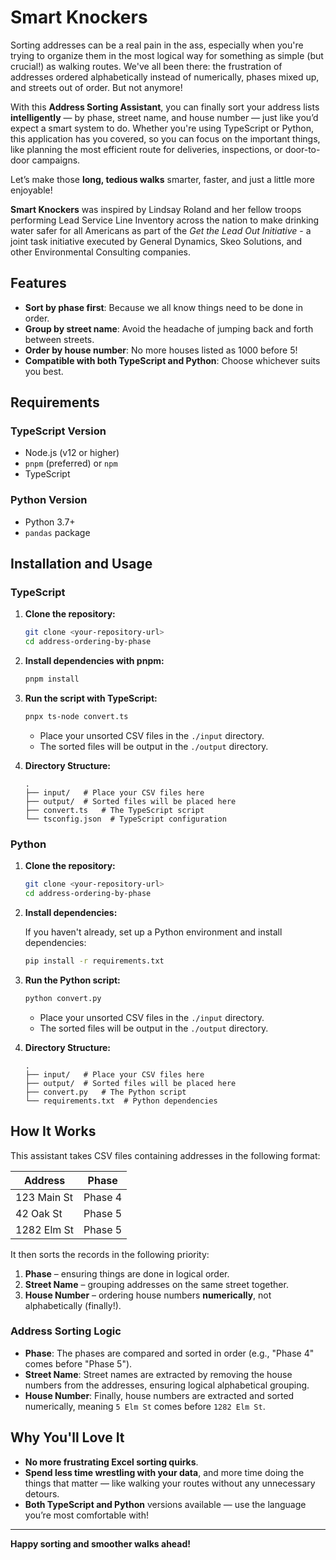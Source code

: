 # Smart Knockers

Sorting addresses can be a real pain in the ass, especially when you're trying to organize them in the most logical way for something as simple (but crucial!) as walking routes. We've all been there: the frustration of addresses ordered alphabetically instead of numerically, phases mixed up, and streets out of order. But not anymore!

With this **Address Sorting Assistant**, you can finally sort your address lists **intelligently** — by phase, street name, and house number — just like you’d expect a smart system to do. Whether you're using TypeScript or Python, this application has you covered, so you can focus on the important things, like planning the most efficient route for deliveries, inspections, or door-to-door campaigns.

Let’s make those **long, tedious walks** smarter, faster, and just a little more enjoyable!

**Smart Knockers** was inspired by Lindsay Roland and her fellow troops performing Lead Service Line Inventory across the nation to make drinking water safer for all Americans as part of the _Get the Lead Out Initiative_ - a joint task initiative executed by General Dynamics, Skeo Solutions, and other Environmental Consulting companies.

## Features

- **Sort by phase first**: Because we all know things need to be done in order.
- **Group by street name**: Avoid the headache of jumping back and forth between streets.
- **Order by house number**: No more houses listed as 1000 before 5!
- **Compatible with both TypeScript and Python**: Choose whichever suits you best.

## Requirements

### TypeScript Version

- Node.js (v12 or higher)
- `pnpm` (preferred) or `npm`
- TypeScript

### Python Version

- Python 3.7+
- `pandas` package

## Installation and Usage

### TypeScript

1. **Clone the repository:**

   ```bash
   git clone <your-repository-url>
   cd address-ordering-by-phase
   ```

2. **Install dependencies with pnpm:**

   ```bash
   pnpm install
   ```

3. **Run the script with TypeScript:**

   ```bash
   pnpx ts-node convert.ts
   ```

   - Place your unsorted CSV files in the `./input` directory.
   - The sorted files will be output in the `./output` directory.

4. **Directory Structure:**

   ```
   .
   ├── input/   # Place your CSV files here
   ├── output/  # Sorted files will be placed here
   ├── convert.ts   # The TypeScript script
   └── tsconfig.json  # TypeScript configuration
   ```

### Python

1. **Clone the repository:**

   ```bash
   git clone <your-repository-url>
   cd address-ordering-by-phase
   ```

2. **Install dependencies:**

   If you haven't already, set up a Python environment and install dependencies:

   ```bash
   pip install -r requirements.txt
   ```

3. **Run the Python script:**

   ```bash
   python convert.py
   ```

   - Place your unsorted CSV files in the `./input` directory.
   - The sorted files will be output in the `./output` directory.

4. **Directory Structure:**

   ```
   .
   ├── input/   # Place your CSV files here
   ├── output/  # Sorted files will be placed here
   ├── convert.py   # The Python script
   └── requirements.txt  # Python dependencies
   ```

## How It Works

This assistant takes CSV files containing addresses in the following format:

| Address        | Phase     |
|----------------|-----------|
| 123 Main St    | Phase 4   |
| 42 Oak St      | Phase 5   |
| 1282 Elm St    | Phase 5   |

It then sorts the records in the following priority:
1. **Phase** – ensuring things are done in logical order.
2. **Street Name** – grouping addresses on the same street together.
3. **House Number** – ordering house numbers **numerically**, not alphabetically (finally!).

### Address Sorting Logic

- **Phase**: The phases are compared and sorted in order (e.g., "Phase 4" comes before "Phase 5").
- **Street Name**: Street names are extracted by removing the house numbers from the addresses, ensuring logical alphabetical grouping.
- **House Number**: Finally, house numbers are extracted and sorted numerically, meaning `5 Elm St` comes before `1282 Elm St`.

## Why You'll Love It

- **No more frustrating Excel sorting quirks**.
- **Spend less time wrestling with your data**, and more time doing the things that matter — like walking your routes without any unnecessary detours.
- **Both TypeScript and Python** versions available — use the language you’re most comfortable with!

---

**Happy sorting and smoother walks ahead!**

